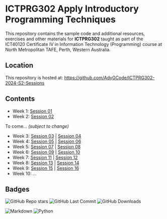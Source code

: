 # ICTPRG302 Apply Introductory Programming Techniques

This repository contains the sample code and additional resources, exercises and other materials
for **ICTPRG302** taught as part of the ICT40120 Certificate IV in Information Technology
(Programming) course at North Metropolitan TAFE, Perth, Western Australia.

## Location

This repository is hosted at: https://github.com/AdyGCode/ICTPRG302-2024-S2-Sessions

## Contents

- Week 1: [Session 01](session-01)
- Week 2: [Session 02](session-02)

To come... *(subject to change)*

- Week 3: [Session 03](session-03) | [Session 04](session-04)
- Week 4: [Session 05](session-05) | [Session 06](session-06)
- Week 5: [Session 07](session-07) | [Session 08](session-08)
- Week 6: [Session 09](session-09) | [Session 10](session-10)
- Week 7: [Session 11](session-11) | [Session 12](session-12)
- Week 8: [Session 13](session-13) | [Session 14](session-14)
- Week 9: [Session 15](session-15) | [Session 16](session-16)
- Week 10: ...


## Badges

![GitHub Repo stars](https://img.shields.io/github/stars/AdyGCode/ICTPRG302-2024-S2-Sessions?style=for-the-badge)
![GitHub Last Commit](https://img.shields.io/github/last-commit/AdyGCode/ICTPRG302-2024-S2-Sessions?style=for-the-badge)
![GitHub Downloads](https://img.shields.io/github/downloads/AdyGCode/ICTPRG302-2024-S2-Sessions/total?style=for-the-badge)

![Markdown](https://img.shields.io/badge/markdown-%23000000.svg?style=for-the-badge&logo=markdown&logoColor=white)
![Python](https://img.shields.io/badge/python-3670A0?style=for-the-badge&logo=python&logoColor=ffdd54)
